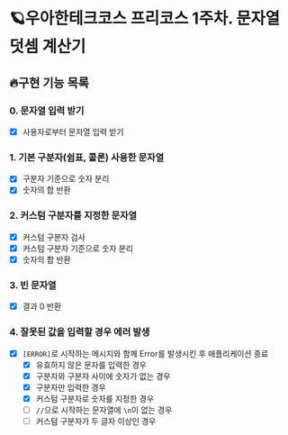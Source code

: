 # 🪐우아한테크코스 프리코스 1주차. 문자열 덧셈 계산기

## 🔥구현 기능 목록

### 0. 문자열 입력 받기

- [x] 사용자로부터 문자열 입력 받기

### 1. 기본 구분자(쉼표, 콜론) 사용한 문자열

- [x] 구분자 기준으로 숫자 분리
- [x] 숫자의 합 반환

### 2. 커스텀 구분자를 지정한 문자열

- [x] 커스텀 구분자 검사
- [x] 커스텀 구분자 기준으로 숫자 분리
- [x] 숫자의 합 반환

### 3. 빈 문자열

- [x] 결과 0 반환

### 4. 잘못된 값을 입력할 경우 에러 발생

- [x] `[ERROR]`로 시작하는 메시지와 함께 Error를 발생시킨 후 애플리케이션 종료
  - [x] 유효하지 않은 문자를 입력한 경우
  - [x] 구분자와 구분자 사이에 숫자가 없는 경우
  - [x] 구분자만 입력한 경우
  - [x] 커스텀 구분자로 숫자를 지정한 경우
  - [ ] `//`으로 시작하는 문자열에 `\n`이 없는 경우
  - [ ] 커스텀 구분자가 두 글자 이상인 경우
